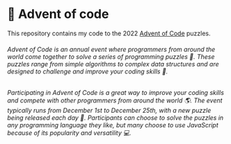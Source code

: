 # 🎄 Advent of code

This repository contains my code to the 2022 [Advent of Code](https://adventofcode.com/) puzzles.

###### Advent of Code is an annual event where programmers from around the world come together to solve a series of programming puzzles 🤔. These puzzles range from simple algorithms to complex data structures and are designed to challenge and improve your coding skills 💪.

###### Participating in Advent of Code is a great way to improve your coding skills and compete with other programmers from around the world 🌎. The event typically runs from December 1st to December 25th, with a new puzzle being released each day 📅. Participants can choose to solve the puzzles in any programming language they like, but many choose to use JavaScript because of its popularity and versatility 💻.

